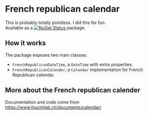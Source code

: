 # French republican calendar

This is probably totally pointless. I did this for fun.  
Available as a [![NuGet Status](http://img.shields.io/nuget/v/FrenchRepublicanCalendar.svg?style=flat-square)](https://www.nuget.org/packages/FrenchRepublicanCalendar) package.

## How it works

The package exposes two main classes:
* `FrenchRepublicanDateTime`, a `DateTime` with extra properties.
* `FrenchRepublicanCalender`, a `Calendar` implementation for French Republican calendar.

## More about the French republican calender
Documentation and code come from https://www.fourmilab.ch/documents/calendar/
